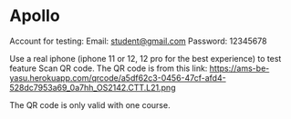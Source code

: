 # Apollo

Account for testing:
Email: student@gmail.com
Password: 12345678

Use a real iphone (iphone 11 or 12, 12 pro for the best experience) to test feature Scan QR code.
The QR code is from this link: https://ams-be-yasu.herokuapp.com/qrcode/a5df62c3-0456-47cf-afd4-528dc7953a69_0a7hh_OS2142.CTT.L21.png

The QR code is only valid with one course.
